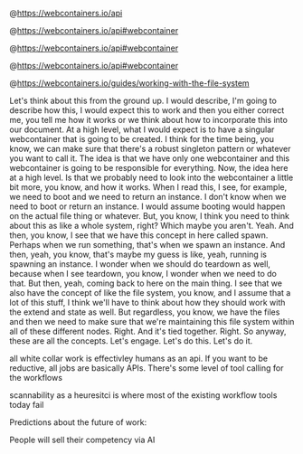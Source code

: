 

@https://webcontainers.io/api 

@https://webcontainers.io/api#webcontainer 

@https://webcontainers.io/api#webcontainer 

@https://webcontainers.io/api#webcontainer 

@https://webcontainers.io/guides/working-with-the-file-system 

Let's think about this from the ground up. I would describe, I'm going to describe how this, I would expect this to work and then you either correct me, you tell me how it works or we think about how to incorporate this into our document. At a high level, what I would expect is to have a singular webcontainer that is going to be created. I think for the time being, you know, we can make sure that there's a robust singleton pattern or whatever you want to call it. The idea is that we have only one webcontainer and this webcontainer is going to be responsible for everything. Now, the idea here at a high level. Is that we probably need to look into the webcontainer a little bit more, you know, and how it works. When I read this, I see, for example, we need to boot and we need to return an instance. I don't know when we need to boot or return an instance. I would assume booting would happen on the actual file thing or whatever. But, you know, I think you need to think about this as like a whole system, right? Which maybe you aren't. Yeah. And then, you know, I see that we have this concept in here called spawn. Perhaps when we run something, that's when we spawn an instance. And then, yeah, you know, that's maybe my guess is like, yeah, running is spawning an instance. I wonder when we should do teardown as well, because when I see teardown, you know, I wonder when we need to do that. But then, yeah, coming back to here on the main thing. I see that we also have the concept of like the file system, you know, and I assume that a lot of this stuff, I think we'll have to think about how they should work with the extend and state as well. But regardless, you know, we have the files and then we need to make sure that we're maintaining this file system within all of these different nodes. Right. And it's tied together. Right. So anyway, these are all the concepts. Let's engage. Let's do this. Let's do it.


all white collar work is effectivley humans as an api. If you want to be reductive, all jobs are basically APIs. There's some level of tool calling for the workflows

scannability as a heuresitci is where most of the existing workflow tools today fail

Predictions about the future of work:

People will sell their competency via AI